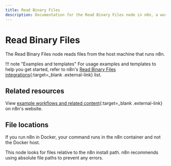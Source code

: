 ```yaml
---
title: Read Binary Files
description: Documentation for the Read Binary Files node in n8n, a workflow automation platform. Includes guidance on usage, and links to examples.
---
```


# Read Binary Files

The Read Binary Files node reads files from the host machine that runs n8n.

!!! note "Examples and templates"
	For usage examples and templates to help you get started, refer to n8n's [Read Binary Files integrations](https://n8n.io/integrations/read-binary-files/){:target=_blank .external-link} list.


## Related resources

View [example workflows and related content](https://n8n.io/integrations/read-binary-files/){:target=_blank .external-link} on n8n's website.

## File locations

If you run n8n in Docker, your command runs in the n8n container and not the Docker host.

This node looks for files relative to the n8n install path. n8n recommends using absolute file paths to prevent any errors.




